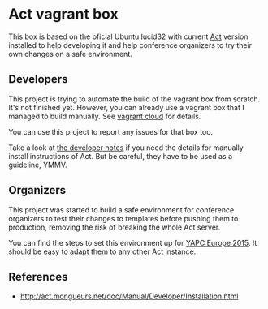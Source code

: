Act vagrant box
===============

This box is based on the oficial Ubuntu lucid32 with current
[Act](https://github.com/book/Act) version installed to help
developing it and help conference organizers to try their own
changes on a safe environment.

Developers
----------

This project is trying to automate the build of the vagrant box
from scratch. It's not finished yet. However, you can already
use a vagrant box that I managed to build manually. See
[vagrant cloud](https://vagrantcloud.com/alexm/Act) for details.

You can use this project to report any issues for that box too.

Take a look at [the developer notes](README.devel)
if you need the details for manually install instructions of Act.
But be careful, they have to be used as a guideline, YMMV.

Organizers
----------

This project was started to build a safe environment for conference
organizers to test their changes to templates before pushing them
to production, removing the risk of breaking the whole Act server.

You can find the steps to set this environment up for
[YAPC Europe 2015](README.ye2015). It should be easy to adapt them
to any other Act instance.

References
----------

*   http://act.mongueurs.net/doc/Manual/Developer/Installation.html
